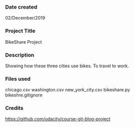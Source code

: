 ### Date created
02/December/2019

### Project Title
BikeShare Project

### Description
Showing how these three cities use bikes.
To travel to work.

### Files used
chicago.csv
washington.csv
new_york_city.csv
bikeshare.py
bikeshre.gitignore

### Credits
https://github.com/udacity/course-git-blog-project

